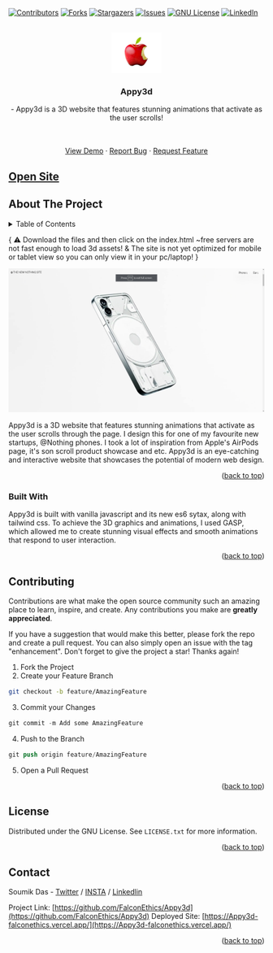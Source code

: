 <a name="readme-top"></a>
[![Contributors][contributors-shield]][contributors-url]
[![Forks][forks-shield]][forks-url]
[![Stargazers][stars-shield]][stars-url]
[![Issues][issues-shield]][issues-url]
[![GNU License][license-shield]][license-url]
[![LinkedIn][linkedin-shield]][linkedin-url]


<!-- PROJECT LOGO -->
<br />
<div align="center">
  <a href="https://github.com/FalconEthics/Appy3d">
    <img src="./logo.png" alt="Logo" width="100" height="80">
  </a>

  <h3 align="center">Appy3d</h3>

  <p align="center">
    - Appy3d is a 3D website that features stunning animations that activate as the user scrolls!
  <p align="center">
    <br />
    <br />
    <a href="https://Appy3d-falconethics.vercel.app/">View Demo</a>
    ·
    <a href="https://github.com/FalconEthics/Appy3d/issues">Report Bug</a>
    ·
    <a href="https://github.com/FalconEthics/Appy3d/issues">Request Feature</a>
  </p>
</div>

## <a href="https://Appy3d-falconethics.vercel.app/">Open Site</a>



<!-- ABOUT THE PROJECT -->
## About The Project
<details>
  <summary>Table of Contents</summary>
  <ol>
    <li>
      <a href="#about-the-project">About The Project</a>
      <ul>
        <li><a href="#built-with">Built With</a></li>
      </ul>
    </li>
    <li><a href="#contributing">Contributing</a></li>
    <li><a href="#license">License</a></li>
    <li><a href="#contact">Contact</a></li>
    <li><a href="#acknowledgments">Acknowledgments</a></li>
  </ol>
</details>

<p>{ ⚠️ Download the files and then click on the index.html ~free servers are not fast enough to load 3d assets! & The site is not yet optimized for mobile or tablet view so you can only view it in your pc/laptop! }</p>

[![Product Name Screen Shot][product-screenshot]](https://Appy3d-falconethics.vercel.app/)

Appy3d is a 3D website that features stunning animations that activate as the user scrolls through the page. I design this for one of my favourite new startups, @Nothing phones. I took a lot of inspiration from Apple's AirPods page, it's son scroll product showcase and etc. Appy3d is an eye-catching and interactive website that showcases the potential of modern web design.

<p align="right">(<a href="#readme-top">back to top</a>)</p>



### Built With

Appy3d is built with vanilla javascript and its new es6 sytax, along with tailwind css. To achieve the 3D graphics and animations, I used GASP, which allowed me to create stunning visual effects and smooth animations that respond to user interaction.
<p align="right">(<a href="#readme-top">back to top</a>)</p>


<!-- CONTRIBUTING -->
## Contributing

Contributions are what make the open source community such an amazing place to learn, inspire, and create. Any contributions you make are **greatly appreciated**.

If you have a suggestion that would make this better, please fork the repo and create a pull request. You can also simply open an issue with the tag "enhancement".
Don't forget to give the project a star! Thanks again!

1. Fork the Project
2. Create your Feature Branch 
 ```sh
git checkout -b feature/AmazingFeature
```
3. Commit your Changes 
```s
git commit -m Add some AmazingFeature
```
4. Push to the Branch 
```s
git push origin feature/AmazingFeature
```
5. Open a Pull Request

<p align="right">(<a href="#readme-top">back to top</a>)</p>



<!-- LICENSE -->
## License

Distributed under the GNU License. See `LICENSE.txt` for more information.

<p align="right">(<a href="#readme-top">back to top</a>)</p>



<!-- CONTACT -->
## Contact

Soumik Das - [Twitter](https://twitter.com/Mr_Soumik_Das) / [INSTA](https://www.instagram.com/itz.raaj.das/) / [Linkedlin](https://www.linkedin.com/in/soumik-das-profile/)

Project Link: [https://github.com/FalconEthics/Appy3d](https://github.com/FalconEthics/Appy3d)
Deployed Site: [https://Appy3d-falconethics.vercel.app/](https://Appy3d-falconethics.vercel.app/)

<p align="right">(<a href="#readme-top">back to top</a>)</p>





<!-- MARKDOWN LINKS & IMAGES -->
<!-- https://www.markdownguide.org/basic-syntax/#reference-style-links -->
[contributors-shield]: https://img.shields.io/github/contributors/FalconEthics/Appy3d.svg?style=for-the-badge
[contributors-url]: https://github.com/FalconEthics/Appy3d/graphs/contributors
[forks-shield]: https://img.shields.io/github/forks/FalconEthics/Appy3d.svg?style=for-the-badge
[forks-url]: https://github.com/FalconEthics/Appy3d/network/members
[stars-shield]: https://img.shields.io/github/stars/FalconEthics/Appy3d.svg?style=for-the-badge
[stars-url]: https://github.com/FalconEthics/Appy3d/stargazers
[issues-shield]: https://img.shields.io/github/issues/FalconEthics/Appy3d.svg?style=for-the-badge

[issues-url]: https://github.com/FalconEthics/Appy3d/issues
[license-shield]: https://img.shields.io/github/license/FalconEthics/Appy3d.svg?style=for-the-badge

[license-url]: https://github.com/FalconEthics/Appy3d/blob/main/LICENSE
[linkedin-shield]: https://img.shields.io/badge/-LinkedIn-black.svg?style=for-the-badge&logo=linkedin&colorB=555

[linkedin-url]: https://www.linkedin.com/in/soumik-das-profile/

[product-screenshot]: ./screenshot.png

[Bootstrap.com]: https://img.shields.io/badge/tailwind-563D7C?style=for-the-badge&logo=tailwindcss&logoColor=white
[Bootstrap-url]: https://tailwindcss.com/
[Es6.com]: https://img.shields.io/badge/react-7BDCB5?style=for-the-badge&logo=react&logoColor=white
[Es6-url]: https://reactjs.org/
[Git.com]: https://img.shields.io/badge/vercel-FF6900?style=for-the-badge&logo=vercel&logoColor=white
[Git-url]: https://vercel.com/
